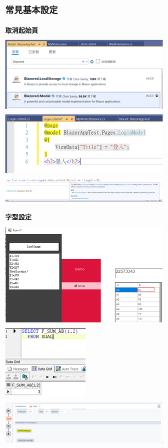 # 常見基本設定



## 取消起始頁

![](../../.gitbook/assets/image%20%28352%29.png)

![](../../.gitbook/assets/image%20%28386%29.png)

![](../../.gitbook/assets/image%20%28295%29.png)

## 字型設定

![](../../.gitbook/assets/image%20%28281%29.png)

![](../../.gitbook/assets/image%20%28477%29.png)



![](../../.gitbook/assets/image%20%28211%29.png)

